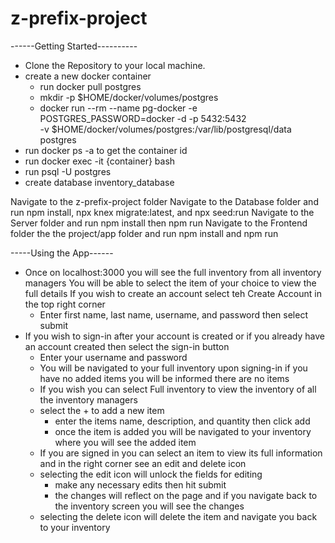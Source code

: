 # z-prefix-project

------Getting Started----------
- Clone the Repository to your local machine.
- create a new docker container
  - run docker pull postgres
  - mkdir -p $HOME/docker/volumes/postgres
   - docker run --rm --name pg-docker -e POSTGRES_PASSWORD=docker -d -p 5432:5432 \
-v $HOME/docker/volumes/postgres:/var/lib/postgresql/data postgres
- run docker ps -a   to get the container id
- run docker exec -it {container} bash
- run psql -U postgres
- create database inventory_database

Navigate to the z-prefix-project folder
Navigate to the Database folder and run npm install, npx knex migrate:latest, and npx seed:run
Navigate to the Server folder and run npm install then npm run
Navigate to the Frontend folder the the project/app folder and run npm install and npm run


-----Using the App------
- Once on localhost:3000 you will see the full inventory from all inventory managers
You will be able to select the item of your choice to view the full details
If you wish to create an account select teh Create Account in the top right corner
  - Enter first name, last name, username, and password then select submit
- If you wish to sign-in after your account is created or if you already have an account created then select the sign-in button
  - Enter your username and password
  - You will be navigated to your full inventory upon signing-in if you have no added items you will be informed there are no items
  - If you wish you can select Full inventory to view the inventory of all the inventory managers
  - select the + to add a new item
    - enter the items name, description, and quantity then click add
    - once the item is added you will be navigated to your inventory where you will see the added item
  - If you are signed in you can select an item to view its full information and in the right corner see an edit and delete icon
  - selecting the edit icon will unlock the fields for editing
    - make any necessary edits then hit submit
    - the changes will reflect on the page and if you navigate back to the inventory screen you will see the changes
  - selecting the delete icon will delete the item and navigate you back to your inventory

